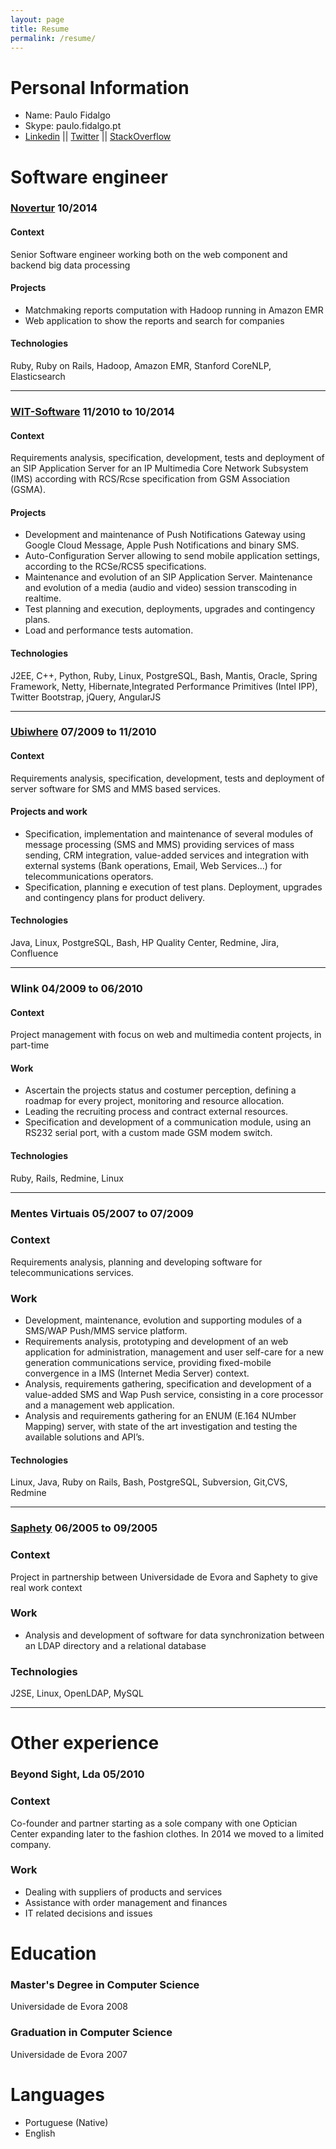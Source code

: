 ```yaml
---
layout: page
title: Resume
permalink: /resume/
---
```


# Personal Information

* Name: Paulo Fidalgo
* Skype: paulo.fidalgo.pt
* [Linkedin](https://www.linkedin.com/in/fidalgo) || [Twitter](https://twitter.com/kanniball) || [StackOverflow](http://stackoverflow.com/users/1006863/paulo-fidalgo)

# Software engineer

### [Novertur](http://www.novertur.com) 10/2014


#### Context
Senior Software engineer working both on the web component and backend big data processing


#### Projects
* Matchmaking reports computation with Hadoop running in Amazon EMR
* Web application to show the reports and search for companies


#### Technologies
Ruby, Ruby on Rails, Hadoop, Amazon EMR, Stanford CoreNLP, Elasticsearch

---

### [WIT-Software](http://www.wit-software.com) 11/2010 to 10/2014


#### Context
Requirements analysis, specification, development, tests and deployment of an SIP Application Server for an IP Multimedia Core Network Subsystem (IMS) according with RCS/Rcse specification from GSM Association (GSMA).

#### Projects
* Development and maintenance of Push Notifications Gateway using Google Cloud Message, Apple Push Notifications and binary SMS.
* Auto-Configuration Server allowing to send mobile application settings, according to the RCSe/RCS5 specifications.
* Maintenance and evolution of an SIP Application Server. Maintenance and evolution of a media (audio and video) session transcoding in realtime.
* Test planning and execution, deployments, upgrades and contingency plans.
* Load and performance tests automation.

#### Technologies
J2EE, C++, Python, Ruby, Linux, PostgreSQL, Bash, Mantis, Oracle, Spring Framework, Netty, Hibernate,Integrated Performance Primitives (Intel IPP), Twitter Bootstrap, jQuery, AngularJS

---

### [Ubiwhere](http://ubiwhere.com) 07/2009 to 11/2010

#### Context
Requirements analysis, specification, development, tests and deployment of server software for SMS and MMS based services.

#### Projects and work
* Specification, implementation and maintenance of several modules of message processing (SMS and MMS) providing services of mass sending, CRM integration, value-added services and integration with external systems (Bank operations, Email, Web Services...) for telecommunications operators.
* Specification, planning e execution of test plans. Deployment, upgrades and contingency plans for product delivery.

#### Technologies
Java, Linux, PostgreSQL, Bash, HP Quality Center, Redmine, Jira, Confluence

---

### Wlink 04/2009 to 06/2010

#### Context
Project management with focus on web and multimedia content projects, in part-time

#### Work
* Ascertain the projects status and costumer perception, defining a roadmap for every project, monitoring and resource allocation.
* Leading the recruiting process and contract external resources.
* Specification and development of a communication module, using an RS232 serial port, with a custom made GSM modem switch.

#### Technologies
Ruby, Rails, Redmine, Linux

---

### Mentes Virtuais 05/2007 to 07/2009

### Context
Requirements analysis, planning and developing software for telecommunications services.

### Work
* Development, maintenance, evolution and supporting modules of a SMS/WAP Push/MMS service platform.
* Requirements analysis, prototyping and development of an web application for administration,
management and user self-care for a new generation communications service, providing fixed-mobile convergence in a IMS (Internet Media Server) context.
* Analysis, requirements gathering, specification and development of a value-added SMS and Wap Push service, consisting in a core processor and a management web application.
* Analysis and requirements gathering for an ENUM (E.164 NUmber Mapping) server, with state of the art investigation and testing the available solutions and API’s.

#### Technologies
Linux, Java, Ruby on Rails, Bash, PostgreSQL, Subversion, Git,CVS, Redmine

---

### [Saphety](http://www.saphety.com) 06/2005 to 09/2005

### Context
Project in partnership between Universidade de Evora and Saphety to give real work context

### Work
* Analysis and development of software for data synchronization between an LDAP directory and a relational database

### Technologies
J2SE, Linux, OpenLDAP, MySQL

---

# Other experience

### Beyond Sight, Lda 05/2010


### Context
Co-founder and partner starting as a sole company with one Optician Center expanding later to the fashion clothes. In 2014 we moved to a limited company.

### Work
* Dealing with suppliers of products and services
* Assistance with order management and finances
* IT related decisions and issues

# Education

### Master's Degree in Computer Science
Universidade de Evora 2008

### Graduation in Computer Science
Universidade de Evora 2007

# Languages
* Portuguese (Native)
* English
